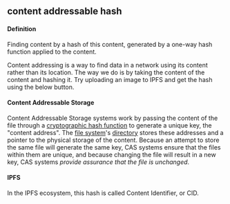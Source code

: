 ## content addressable hash

<h4>Definition</h4><p>Finding content by a hash of this content, generated by a one-way hash function applied to the content.</p><p>Content addressing is a way to find data in a network using its content rather than its location. The way we do is by taking the content of the content and hashing it. Try uploading an image to IPFS and get the hash using the below button. </p><h4>Content Addressable Storage</h4><p>Content Addressable Storage systems work by passing the content of the file through a <a href="https://en.wikipedia.org/wiki/Cryptographic_hash_function">cryptographic hash function</a> to generate a unique key, the &quot;content address&quot;. The <a href="https://en.wikipedia.org/wiki/File_system">file system</a>&#39;s <a href="https://en.wikipedia.org/wiki/Directory_(computing)">directory</a> stores these addresses and a pointer to the physical storage of the content. Because an attempt to store the same file will generate the same key, CAS systems ensure that the files within them are unique, and because changing the file will result in a new key, CAS systems <em>provide assurance that the file is unchanged</em>.</p><h4>IPFS</h4><p>In the IPFS ecosystem, this hash is called Content Identifier, or CID.</p>

